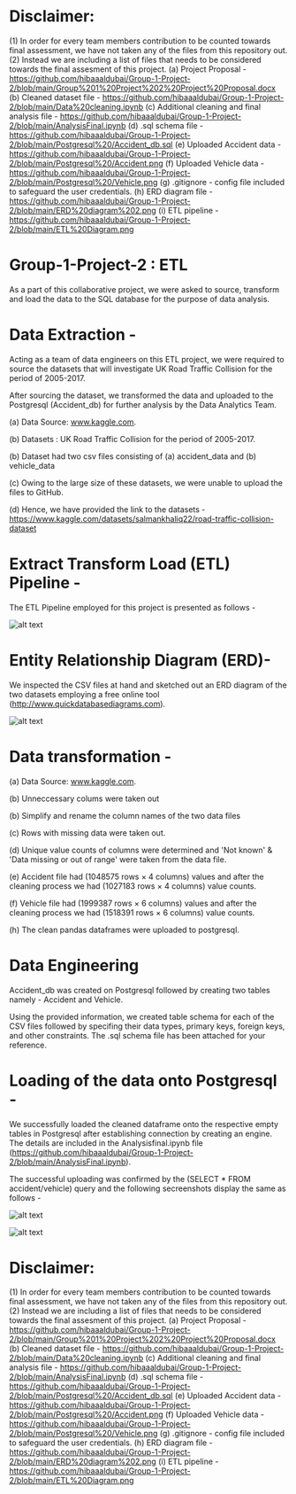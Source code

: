 # Disclaimer: 
  (1) In order for every team members contribution to be counted towards final assessment, we have not taken any of the files from this repository out.             
  (2) Instead we are including a list of files that needs to be considered towards the final assesment of this project.
      (a) Project Proposal - https://github.com/hibaaaldubai/Group-1-Project-2/blob/main/Group%201%20Project%202%20Project%20Proposal.docx
      (b) Cleaned dataset file - https://github.com/hibaaaldubai/Group-1-Project-2/blob/main/Data%20cleaning.ipynb
      (c) Additional cleaning and final analysis file - https://github.com/hibaaaldubai/Group-1-Project-2/blob/main/AnalysisFinal.ipynb
      (d) .sql schema file - https://github.com/hibaaaldubai/Group-1-Project-2/blob/main/Postgresql%20/Accident_db.sql
      (e) Uploaded Accident data - https://github.com/hibaaaldubai/Group-1-Project-2/blob/main/Postgresql%20/Accident.png
      (f) Uploaded Vehicle data -  https://github.com/hibaaaldubai/Group-1-Project-2/blob/main/Postgresql%20/Vehicle.png
      (g) .gitignore - config file included to safeguard the user credentials.
      (h) ERD diagram file - https://github.com/hibaaaldubai/Group-1-Project-2/blob/main/ERD%20diagram%202.png
      (i) ETL pipeline - https://github.com/hibaaaldubai/Group-1-Project-2/blob/main/ETL%20Diagram.png
    

# Group-1-Project-2 : ETL 

As a part of this collaborative project, we were asked to source, transform and load the data to the SQL database for the purpose of data analysis.

# Data Extraction - 
Acting as a team of data engineers on this ETL project, we were required to source the datasets that will investigate UK Road Traffic Collision for the period of 2005-2017. 

After sourcing the dataset, we transformed the data and uploaded to the Postgresql (Accident_db) for further analysis by the Data Analytics Team.
   
   (a) Data Source: www.kaggle.com.
   
   (b) Datasets : UK Road Traffic Collision for the period of 2005-2017. 
   
   (b) Dataset had two csv files consisting of (a) accident_data and (b) vehicle_data 
   
   (c) Owing to the large size of these datasets, we were unable to upload the files to GitHub.
   
   (d) Hence, we have provided the link to the datasets - https://www.kaggle.com/datasets/salmankhaliq22/road-traffic-collision-dataset
   
# Extract Transform Load (ETL) Pipeline - 
The ETL Pipeline employed for this project is presented as follows - 

![alt text](https://github.com/hibaaaldubai/Group-1-Project-2/blob/main/ETL%20Diagram.png)

# Entity Relationship Diagram (ERD)-

We inspected the CSV files at hand and sketched out an ERD diagram of the two datasets employing a free online tool (http://www.quickdatabasediagrams.com). 

![alt text](https://github.com/hibaaaldubai/Group-1-Project-2/blob/main/ERD%20diagram%202.png)

# Data transformation - 

(a) Data Source: www.kaggle.com.
   
   (b) Unneccessary colums were taken out 
   
   (b) Simplify and rename the column names of the two data files
   
   (c) Rows with missing data were taken out.
   
   (d) Unique value counts of columns were determined and 'Not known' & 'Data missing or out of range' were taken from the data file.
   
   (e) Accident file had (1048575 rows × 4 columns) values and after the cleaning process we had (1027183 rows × 4 columns) value counts.
   
   (f) Vehicle file had (1999387 rows × 6 columns) values and after the cleaning process we had (1518391 rows × 6 columns) value counts.
   
   (h) The clean pandas dataframes were uploaded to postgresql.
   

# Data Engineering
Accident_db was created on Postgresql followed by creating two tables namely - Accident and Vehicle. 

Using the provided information, we created table schema for each of the CSV files followed by specifing their data types, primary keys, foreign keys, and other constraints. The .sql schema file has been attached for your reference. 

# Loading of the data onto Postgresql - 
We successfully loaded the cleaned dataframe onto the respective empty tables in Postgresql after establishing connection by creating an engine. The details are included in the Analysisfinal.ipynb file (https://github.com/hibaaaldubai/Group-1-Project-2/blob/main/AnalysisFinal.ipynb). 

The successful uploading was confirmed by the (SELECT * FROM accident/vehicle) query and the following secreenshots display the same as follows -

![alt text](https://github.com/hibaaaldubai/Group-1-Project-2/blob/main/Postgresql%20/Accident.png)

![alt text](https://github.com/hibaaaldubai/Group-1-Project-2/blob/main/Postgresql%20/Vehicle.png)


# Disclaimer: 
  (1) In order for every team members contribution to be counted towards final assessment, we have not taken any of the files from this repository out.             
  (2) Instead we are including a list of files that needs to be considered towards the final assesment of this project.
      (a) Project Proposal - https://github.com/hibaaaldubai/Group-1-Project-2/blob/main/Group%201%20Project%202%20Project%20Proposal.docx
      (b) Cleaned dataset file - https://github.com/hibaaaldubai/Group-1-Project-2/blob/main/Data%20cleaning.ipynb
      (c) Additional cleaning and final analysis file - https://github.com/hibaaaldubai/Group-1-Project-2/blob/main/AnalysisFinal.ipynb
      (d) .sql schema file - https://github.com/hibaaaldubai/Group-1-Project-2/blob/main/Postgresql%20/Accident_db.sql
      (e) Uploaded Accident data - https://github.com/hibaaaldubai/Group-1-Project-2/blob/main/Postgresql%20/Accident.png
      (f) Uploaded Vehicle data -  https://github.com/hibaaaldubai/Group-1-Project-2/blob/main/Postgresql%20/Vehicle.png
      (g) .gitignore - config file included to safeguard the user credentials.
      (h) ERD diagram file - https://github.com/hibaaaldubai/Group-1-Project-2/blob/main/ERD%20diagram%202.png
      (i) ETL pipeline - https://github.com/hibaaaldubai/Group-1-Project-2/blob/main/ETL%20Diagram.png
    
      

